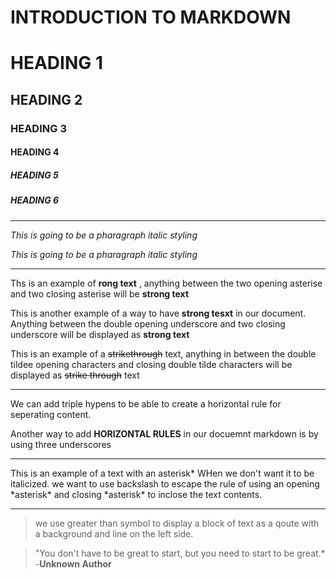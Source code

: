 # INTRODUCTION TO MARKDOWN

<!--HEADING-->
# HEADING 1 

## HEADING 2

### HEADING 3

#### HEADING 4

##### HEADING 5

##### HEADING 6

---

<!--Italics-->

_This is going to be a pharagraph italic styling_

*This is going to be a pharagraph italic styling*

---

<!--Strong-->

Ths is an example of **rong text** , anything between the two opening asterise and two closing asterise will be **strong text**

This is another example of a way to have __strong tesxt__ in our document. Anything between the double opening underscore and two closing underscore will be displayed as __strong text__

<!--Strike Through-->

This is an example of a ~~strikethrough~~ text, anything in between the double tildee opening characters and closing double tilde characters will be displayed as ~~strike through~~ text

---
<!--Horizontal Rule-->

We can add triple hypens to be able to create a horizontal rule for seperating content.

Another way to add __HORIZONTAL RULES__ in our docuemnt markdown is by using three underscores
___

<!--Escape Character Rule using Backslash-->

This is an example of a text with an asterisk* WHen we don't want it to be italicized. we want to use backslash to escape the rule of using an opening \*asterisk* and closing \*asterisk* to inclose the text contents. 

---

<!--Blackqoute Rule-->

> we use greater than symbol to display a block of text as a qoute with a background and line on the left side.

> "You don't have to be great to start, but you need to start to be great.* -__Unknown Author__








